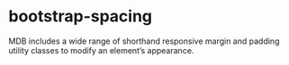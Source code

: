 # bootstrap-spacing
MDB includes a wide range of shorthand responsive margin and padding utility classes to modify an element’s appearance.
